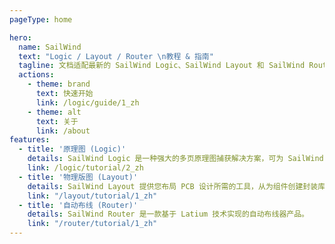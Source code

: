 ```yaml
---
pageType: home

hero:
  name: SailWind
  text: "Logic / Layout / Router \n教程 & 指南"
  tagline: 文档适配最新的 SailWind Logic、SailWind Layout 和 SailWind Router。
  actions:
    - theme: brand
      text: 快速开始
      link: /logic/guide/1_zh
    - theme: alt
      text: 关于
      link: /about
features:
  - title: '原理图 (Logic)'
    details: SailWind Logic 是一种强大的多页原理图捕获解决方案，可为 SailWind Layout 构建有效的前端环境。
    link: /logic/tutorial/2_zh
  - title: '物理版图 (Layout)'
    details: SailWind Layout 提供您布局 PCB 设计所需的工具，从为组件创建封装库到生成制造输出。
    link: "/layout/tutorial/1_zh"
  - title: '自动布线 (Router)'
    details: SailWind Router 是一款基于 Latium 技术实现的自动布线器产品。
    link: "/router/tutorial/1_zh"
---
```

